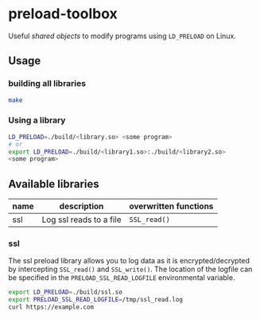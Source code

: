 # preload-toolbox

Useful *shared objects* to modify programs using `LD_PRELOAD` on Linux.

## Usage

### building all libraries

```sh
make
```

### Using a library

```sh
LD_PRELOAD=./build/<library.so> <some program>
# or
export LD_PRELOAD=./build/<library1.so>:./build/<library2.so>
<some program>
```

## Available libraries

|**name**|**description**|**overwritten functions**|
|------|-------------|-----------|
|ssl|Log ssl reads to a file | `SSL_read()`|

### ssl

The ssl preload library allows you to log data as it is encrypted/decrypted by intercepting `SSL_read()` and `SSL_write()`.
The location of the logfile can be specified in the `PRELOAD_SSL_READ_LOGFILE` environmental variable.

```sh
export LD_PRELOAD=./build/ssl.so
export PRELOAD_SSL_READ_LOGFILE=/tmp/ssl_read.log
curl https://example.com
```
